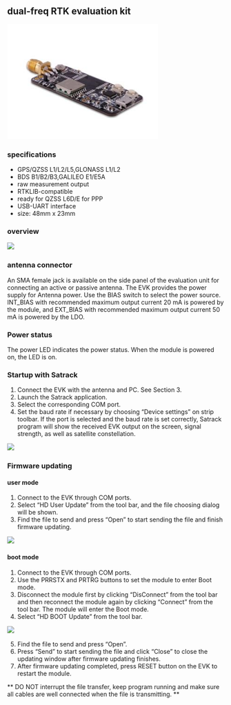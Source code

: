 ## dual-freq RTK evaluation kit

<div style="text-align: left;">
<img src="../images/rtk-board.png" style="width: 350px;">
</div>

### specifications
* GPS/QZSS L1/L2/L5,GLONASS L1/L2
* BDS B1/B2/B3,GALILEO E1/E5A
* raw measurement output
* RTKLIB-compatible
* ready for QZSS L6D/E for PPP
* USB-UART interface
* size: 48mm x 23mm


### overview
<div style="text-align: left;">
<img src="/images/evk-3.png" style="width: 450px;">
</div>

### antenna connector
An SMA female jack is available on the side panel of the evaluation unit for connecting an active
or passive antenna. The EVK provides the power supply for Antenna power. Use the BIAS switch to select the
power source. INT_BIAS with recommended maximum output current 20 mA is powered by the module, and
EXT_BIAS with recommended maximum output current 50 mA is powered by the LDO.

### Power status
The power LED indicates the power status. When the module is powered on, the LED is on.

### Startup with Satrack
1) Connect the EVK with the antenna and PC. See Section 3.
2) Launch the Satrack application.
3) Select the corresponding COM port.
4) Set the baud rate if necessary by choosing “Device settings” on strip toolbar. If the port is selected and
the baud rate is set correctly, Satrack program will show the received EVK output on the screen, signal
strength, as well as satellite constellation.

<div style="text-align: left;">
<img src="/images/satrack.png" style="width: 450px;">
</div>

### Firmware updating

#### user mode
1) Connect to the EVK through COM ports.
2) Select “HD User Update” from the tool bar, and the file choosing dialog will be shown.
3) Find the file to send and press “Open” to start sending the file and finish firmware updating.
<div style="text-align: left;">
<img src="/images/usermode.png" style="width: 450px;">
</div>

#### boot mode
1) Connect to the EVK through COM ports.
2) Use the PRRSTX and PRTRG buttons to set the module to enter Boot mode.
3) Disconnect the module first by clicking “DisConnect” from the tool bar and then reconnect the module
again by clicking “Connect” from the tool bar. The module will enter the Boot mode.
4) Select “HD BOOT Update” from the tool bar.

<div style="text-align: left;">
<img src="/images/bootmode.png" style="width: 450px;">
</div>

5) Find the file to send and press “Open”.
6) Press “Send” to start sending the file and click “Close” to close the updating window after firmware
updating finishes.
7) After firmware updating completed, press RESET button on the EVK to restart the module.

** DO NOT interrupt the file transfer, keep program running and make sure all cables are well connected when
the file is transmitting. **